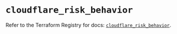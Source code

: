 # `cloudflare_risk_behavior`

Refer to the Terraform Registry for docs: [`cloudflare_risk_behavior`](https://registry.terraform.io/providers/cloudflare/cloudflare/4.35.0/docs/resources/risk_behavior).
